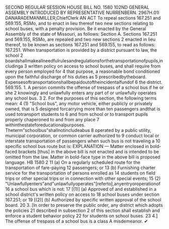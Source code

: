 SECOND REGULAR SESSION
HOUSE BILL NO. 1580
102ND GENERAL ASSEMBLY
INTRODUCED BY REPRESENTATIVE NURRENBERN.
2967H.01I DANARADEMANMILLER,ChiefClerk
AN ACT
To repeal sections 167.251 and 569.155, RSMo, and to enact in lieu thereof two new sections
relating to school buses, with a penalty provision.
Be it enacted by the General Assembly of the state of Missouri, as follows:
Section A. Sections 167.251 and 569.155, RSMo, are repealed and two new sections
2 enacted in lieu thereof, to be known as sections 167.251 and 569.155, to read as follows:
167.251. When transportation is provided by a district pursuant to law, the school
2 boardshallmakeallneedfulrulesandregulationsforthetransportationofpupils,includinga
3 written policy on access to school buses, and shall require from every person employed for
4 that purpose, a reasonable bond conditioned upon the faithful discharge of his duties as
5 prescribedbytheboard. Expensesoftransportationshallbepaidoutoftheincidentalfundof
6 the district.
569.155. 1. A person commits the offense of trespass of a school bus if he or she
2 knowingly and unlawfully enters any part of or unlawfully operates any school bus.
3 2. For the purposes of this section, the following terms mean:
4 (1) "School bus", any motor vehicle, either publicly or privately owned, that is
5 designed forcarrying more than ten passengers andthat is used totransport students to
6 and from school or to transport pupils properly chaperoned to and from any place
7 withinthestateforeducationalpurposes. Theterm"schoolbus"shallnotincludeabus
8 operated by a public utility, municipal corporation, or common carrier authorized to
9 conduct local or interstate transportation of passengers when such bus is not traveling a
10 specific school bus route but is:
EXPLANATION — Matter enclosed in bold-faced brackets [thus] in the above bill is not enacted and is
intended to be omitted from the law. Matter in bold-face type in the above bill is proposed language.
HB 1580 2
11 (a) On a regularly scheduled route for the transportation of fare-paying
12 passengers; or
13 (b) Furnishing charter service for the transportation of persons enrolled as
14 students on field trips or other special trips or in connection with other special events;
15 (2) "Unlawfullyenters"and"unlawfullyoperates"[referto],anyentryoroperationof
16 a school bus which is not:
17 [(1)] (a) Approved of and established in a school district's written policy on access to
18 school buses under section 167.251; or
19 [(2)] (b) Authorized by specific written approval of the school board.
20 3. [In order to preserve the public order, any district which adopts the policies
21 described in subsection 2 of this section shall establish and enforce a student behavior policy
22 for students on school buses.
23 4.] The offense of trespass of a school bus is a class A misdemeanor.
✔